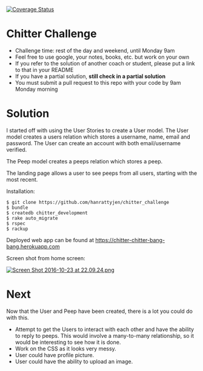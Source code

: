 [![Coverage Status](https://coveralls.io/repos/github/makersacademy/chitter-challenge/badge.svg)](https://coveralls.io/github/makersacademy/chitter-challenge)

Chitter Challenge
=================

* Challenge time: rest of the day and weekend, until Monday 9am
* Feel free to use google, your notes, books, etc. but work on your own
* If you refer to the solution of another coach or student, please put a link to that in your README
* If you have a partial solution, **still check in a partial solution**
* You must submit a pull request to this repo with your code by 9am Monday morning


Solution
=================

I started off with using the User Stories to create a User model. The User model creates a users relation which stores a username, name, email and password. The User can create an account with both email/username verified.

The Peep model creates a peeps relation which stores a peep.

The landing page allows a user to see peeps from all users, starting with the most recent.

Installation:
```
$ git clone https://github.com/hanrattyjen/chitter_challenge
$ bundle
$ createdb chitter_development
$ rake auto_migrate
$ rspec
$ rackup
```

Deployed web app can be found at https://chitter-chitter-bang-bang.herokuapp.com

Screen shot from home screen:

[![Screen Shot 2016-10-23 at 22.09.24.png](https://s13.postimg.org/xtf5zlphz/Screen_Shot_2016_10_23_at_22_09_24.png)](https://postimg.org/image/rshh2j2vn/)

Next
=================
Now that the User and Peep have been created, there is a lot you could do with this.
* Attempt to get the Users to interact with each other and have the ability to reply to peeps. This would involve a many-to-many relationship, so it would be interesting to see how it is done.
* Work on the CSS as it looks very messy.
* User could have profile picture.
* User could have the ability to upload an image.
